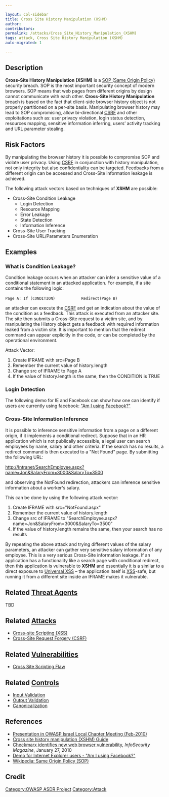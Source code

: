 ```yaml
---

layout: col-sidebar
title: Cross Site History Manipulation (XSHM)
author: 
contributors: 
permalink: /attacks/Cross_Site_History_Manipulation_(XSHM)
tags: attack, Cross Site History Manipulation (XSHM)
auto-migrated: 1

---
```


## Description

**Cross-Site History Manipulation (XSHM)** is a [SOP (Same Origin
Policy)](http://en.wikipedia.org/wiki/Same_origin_policy) security
breach. SOP is the most important security concept of modern browsers.
SOP means that web pages from different origins by design cannot
communicate with each other. **Cross-Site History Manipulation** breach
is based on the fact that client-side browser history object is not
properly partitioned on a per-site basis. Manipulating browser history
may lead to SOP compromising, allow bi-directional
[CSRF](Cross-Site_Request_Forgery_\(CSRF\) "wikilink") and other
exploitations such as: user privacy violation, login status detection,
resources mapping, sensitive information inferring, users’ activity
tracking and URL parameter stealing.

## Risk Factors

By manipulating the browser history it is possible to compromise SOP and
violate user privacy. Using
[CSRF](Cross-Site_Request_Forgery_\(CSRF\) "wikilink") in conjunction
with history manipulation, not only integrity but also confidentiality
can be targeted. Feedbacks from a different origin can be accessed and
Cross-Site information leakage is achieved.

The following attack vectors based on techniques of **XSHM** are
possible:

  - Cross-Site Condition Leakage
      - Login Detection
      - Resource Mapping
      - Error Leakage
      - State Detection
      - Information Inference
  - Cross-Site User Tracking
  - Cross-Site URL/Parameters Enumeration

## Examples

### What is Condition Leakage?

Condition leakage occurs when an attacker can infer a sensitive value of
a conditional statement in an attacked application. For example, if a
site contains the following logic:

`Page A: If (CONDITION)`
`           Redirect(Page B)`

an attacker can execute the
[CSRF](Cross-Site_Request_Forgery_\(CSRF\) "wikilink") and get an
indication about the value of the condition as a feedback. This attack
is executed from an attacker site. The site then submits a Cross-Site
request to a victim site, and by manipulating the History object gets a
feedback with required information leaked from a victim site. It is
important to mention that the redirect command can appear explicitly in
the code, or can be completed by the operational environment.

Attack Vector:

1.  Create IFRAME with src=Page B
2.  Remember the current value of history.length
3.  Change src of IFRAME to Page A
4.  If the value of history.length is the same, then the CONDITION is
    TRUE

### Login Detection

The following demo for IE and Facebook can show how one can identify if
users are currently using facebook: ["Am I using
Facebook?"](http://www.checkmarx.com/Demo/XSHM.aspx)

### Cross-Site Information Inference

It is possible to inference sensitive information from a page on a
different origin, if it implements a conditional redirect. Suppose that
in an HR application which is not publically accessible, a legal user
can search employees by name, salary and other criteria. If the search
has no results, a redirect command is then executed to a "Not Found"
page. By submitting the following URL:

<http://Intranet/SearchEmployee.aspx?name=Jon&SalaryFrom=3000&SalaryTo=3500>

and observing the NotFound redirection, attackers can inference
sensitive information about a worker's salary.

This can be done by using the following attack vector:

1.  Create IFRAME with src="NotFound.aspx"
2.  Remember the current value of history.length
3.  Change src of IFRAME to
    "SearchEmployee.aspx?name=Jon\&SalaryFrom=3000\&SalaryTo=3500"
4.  If the value of history.length remains the same, then your search
    has no results

By repeating the above attack and trying different values of the salary
parameters, an attacker can gather very sensitive salary information of
any employee. This is a very serious Cross-Site information leakage. If
an application has a functionality like a search page with conditional
redirect, then this application is vulnerable to **XSHM** and
essentially it is a similar to a direct exposure to [Universal
XSS](media:OWASP_IL_The_Universal_XSS_PDF_Vulnerability.pdf "wikilink")
– the application itself is
[XSS](Cross-site_Scripting_\(XSS\) "wikilink")-safe, but running it from
a different site inside an IFRAME makes it vulnerable.

## Related [Threat Agents](Threat_Agents "wikilink")

TBD

## Related [Attacks](Attacks "wikilink")

  - [Cross-site Scripting
    (XSS)](Cross-site_Scripting_\(XSS\) "wikilink")
  - [Cross-Site Request Forgery
    (CSRF)](Cross-Site_Request_Forgery_\(CSRF\) "wikilink")

## Related [Vulnerabilities](https://owasp.org/www-community/vulnerabilities/)

  - [Cross Site Scripting Flaw](Cross_Site_Scripting_Flaw "wikilink")

## Related [Controls](https://owasp.org/www-community/controls/)

  - [Input Validation](Input_Validation "wikilink")
  - [Output Validation](Output_Validation "wikilink")
  - [Canonicalization](Canonicalization "wikilink")

## References

  - [Presentation in OWASP Israel Local Chapter Meeting
    (Feb-2010)](OWASP_Israel_2010_02#19:10_-_19:40.C2.A0:_XSHM_-_Cross_Site_History_Manipulation "wikilink")
  - [Cross site history manipulation (XSHM)
    Guide](https://www.checkmarx.com/wp-content/uploads/2012/07/XSHM-Cross-site-history-manipulation.pdf)
  - [Checkmarx identifies new web browser
    vulnerability](http://www.infosecurity-magazine.com/view/6828/checkmarx-identifies-new-web-browser-vulnerability/),
    *InfoSecurity Magazine*, January 27, 2010
  - [Demo for Internet Explorer users - "Am I using
    Facebook?"](http://www.checkmarx.com/Demo/XSHM.aspx)
  - [Wikipedia: Same Origin Policy
    (SOP)](http://en.wikipedia.org/wiki/Same_origin_policy)

## Credit

[Category:OWASP ASDR Project](Category:OWASP_ASDR_Project "wikilink")
[Category:Attack](Category:Attack "wikilink")
